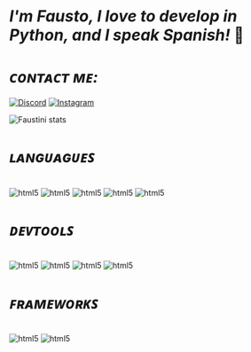 # ***I'm Fausto, I love to develop in Python, and I speak Spanish!*** 🐍

# ***ᴄᴏɴᴛᴀᴄᴛ ᴍᴇ:***
[![Discord](https://img.shields.io/badge/Discord-7289DA?style=for-the-badge&logo=discord&logoColor=white)](https://discord.com/invite/uat)
[![Instagram](https://img.shields.io/badge/Instagram-E4405F?style=for-the-badge&logo=instagram&logoColor=white)](https://www.instagram.com/faustini_x9/)

![Faustini stats](https://github-readme-stats.vercel.app/api?username=Faustini&show_icons=true&theme=dracula)
#

# ***ʟᴀɴɢᴜᴀɢᴜᴇꜱ***

<div style="display: inline_block"><br/>
   <img align="center" alt="html5" src="https://camo.githubusercontent.com/a1b2dac5667822ee0d98ae6d799da61987fd1658dfeb4d2ca6e3c99b1535ebd8/68747470733a2f2f696d672e736869656c64732e696f2f62616467652f707974686f6e2d3336373041303f7374796c653d666f722d7468652d6261646765266c6f676f3d707974686f6e266c6f676f436f6c6f723d666664643534" />
   <img align="center" alt="html5" src="https://img.shields.io/badge/HTML5-E34F26?style=for-the-badge&logo=html5&logoColor=white" />    
   <img align="center" alt="html5" src="https://camo.githubusercontent.com/092bfc6deb6be52fa9368b631fb6cac2efaa069e1a057fb6e99ac776f877fe99/68747470733a2f2f696d672e736869656c64732e696f2f62616467652f632532332d2532333233393132303f7374796c653d666f722d7468652d6261646765266c6f676f3d632d7368617270266c6f676f436f6c6f723d7768697465" />
   <img align="center" alt="html5" src="https://img.shields.io/badge/C%2B%2B-00599C?style=for-the-badge&logo=c%2B%2B&logoColor=white" /> 
   <img align="center" alt="html5" src="https://www.chetu.com/img/technology-pages/on-demand-developers/golang/logo/go.png" />
</div>
 
 # 

 # ***ᴅᴇᴠᴛᴏᴏʟꜱ***
<div style="display: inline_block"><br/>
   <img align="center" alt="html5" src="https://img.shields.io/badge/Atom-66595C?style=for-the-badge&logo=Atom&logoColor=white" />
   <img align="center" alt="html5" src="https://img.shields.io/badge/PyCharm-000000.svg?&style=for-the-badge&logo=PyCharm&logoColor=white" />
   <img align="center" alt="html5" src="https://img.shields.io/badge/Visual_Studio-5C2D91?style=for-the-badge&logo=visual%20studio&logoColor=white" />
   <img align="center" alt="html5" src="https://img.shields.io/badge/Visual_Studio_Code-0078D4?style=for-the-badge&logo=visual%20studio%20code&logoColor=white" />
 
 #

 # ***ꜰʀᴀᴍᴇᴡᴏʀᴋꜱ***

<div style="display: inline_block"><br/>
  <img align="center" alt="html5" src="https://camo.githubusercontent.com/918fce8d50581bd97b7133e677a78ed2cad14f970522f219daaeb6d1c81060e1/68747470733a2f2f696d672e736869656c64732e696f2f62616467652f6d7973716c2d2532333030662e7376673f7374796c653d666f722d7468652d6261646765266c6f676f3d6d7973716c266c6f676f436f6c6f723d7768697465" /> 
  <img align="center" alt="html5" src="https://camo.githubusercontent.com/a1eae878fdd3d1c1b687992ca74e5cac85f4b68e60a6efaa7bc8dc9883b71229/68747470733a2f2f696d672e736869656c64732e696f2f62616467652f4e6f64652e6a732d3333393933333f7374796c653d666f722d7468652d6261646765266c6f676f3d6e6f6465646f746a73266c6f676f436f6c6f723d7768697465" />   

</div>    

#

